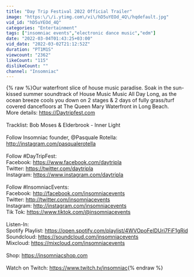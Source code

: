 ```yaml
---
title: "Day Trip Festival 2022 Official Trailer"
image: "https:\/\/i.ytimg.com\/vi\/hD5uYEOd_4Q\/hqdefault.jpg"
vid_id: "hD5uYEOd_4Q"
categories: "Entertainment"
tags: ["insomniac events","electronic dance music","edm"]
date: "2022-03-04T01:43:25+03:00"
vid_date: "2022-03-02T21:12:52Z"
duration: "PT1M1S"
viewcount: "2362"
likeCount: "115"
dislikeCount: ""
channel: "Insomniac"
---
```

{% raw %}Our waterfront slice of house music paradise. Soak in the sun-kissed summer soundtrack of House Music Music All Day Long, as the ocean breeze cools you down on 2 stages &amp; 2 days of fully grass/turf covered dancefloors at The Queen Mary Waterfront in Long Beach.<br />More details: <a rel="nofollow" target="blank" href="https://Daytripfest.com">https://Daytripfest.com</a><br /><br />Tracklist: Bob Moses &amp; Elderbrook - Inner Light<br /><br />Follow Insomniac founder, @Pasquale Rotella: <a rel="nofollow" target="blank" href="http://instagram.com/pasqualerotella">http://instagram.com/pasqualerotella</a><br /><br />Follow #DayTripFest:<br />Facebook: <a rel="nofollow" target="blank" href="https://www.facebook.com/daytripla">https://www.facebook.com/daytripla</a><br />Twitter: <a rel="nofollow" target="blank" href="https://twitter.com/daytripla">https://twitter.com/daytripla</a><br />Instagram: <a rel="nofollow" target="blank" href="https://www.instagram.com/daytripla">https://www.instagram.com/daytripla</a><br /><br />Follow #InsomniacEvents:<br />Facebook: <a rel="nofollow" target="blank" href="http://facebook.com/insomniacevents">http://facebook.com/insomniacevents</a><br />Twitter: <a rel="nofollow" target="blank" href="http://twitter.com/insomniacevents">http://twitter.com/insomniacevents</a><br />Instagram: <a rel="nofollow" target="blank" href="http://instagram.com/insomniacevents">http://instagram.com/insomniacevents</a><br />Tik Tok: <a rel="nofollow" target="blank" href="https://www.tiktok.com/@insomniacevents">https://www.tiktok.com/@insomniacevents</a><br /><br />Listen-In:<br />Spotify Playlist: <a rel="nofollow" target="blank" href="https://open.spotify.com/playlist/4WVOpoFeIDUri7FiF1gRid">https://open.spotify.com/playlist/4WVOpoFeIDUri7FiF1gRid</a><br />Soundcloud: <a rel="nofollow" target="blank" href="https://soundcloud.com/insomniacevents">https://soundcloud.com/insomniacevents</a><br />Mixcloud: <a rel="nofollow" target="blank" href="https://mixcloud.com/insomniacevents">https://mixcloud.com/insomniacevents</a><br /><br />Shop: <a rel="nofollow" target="blank" href="https://insomniacshop.com">https://insomniacshop.com</a><br /><br />Watch on Twitch: <a rel="nofollow" target="blank" href="https://www.twitch.tv/insomniac">https://www.twitch.tv/insomniac</a>{% endraw %}

